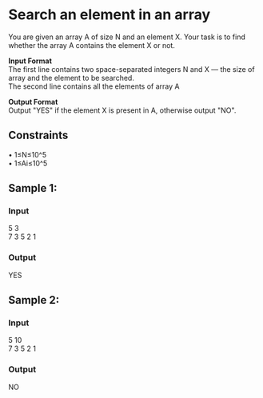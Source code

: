 # Search an element in an array
You are given an array A of size N and an element X. Your task is to find whether the array A contains the element X or not.  

**Input Format**  
The first line contains two space-separated integers N and X — the size of array and the element to be searched.  
The second line contains all the elements of array A  

**Output Format**  
Output "YES" if the element X is present in A, otherwise output "NO".
## Constraints
•	1≤N≤10^5  
•	1≤Ai≤10^5  
## Sample 1:
### Input
5 3  
7 3 5 2 1  
### Output
YES
## Sample 2:
### Input
5 10  
7 3 5 2 1
### Output
NO

